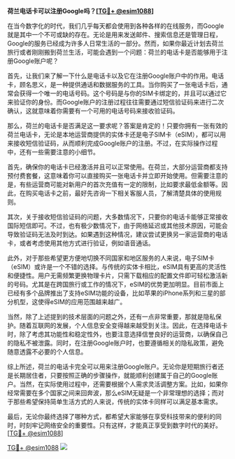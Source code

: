 **荷兰电话卡可以注册Google吗？[[TG💪+ @esim1088](https://t.me/s/esim1088)]**

在当今数字化的时代，我们几乎每天都会使用到各种各样的在线服务，而Google就是其中一个不可或缺的存在。无论是用来发送邮件、搜索信息还是管理日程，Google的服务已经成为许多人日常生活的一部分。然而，如果你最近计划去荷兰旅行或者刚刚搬到荷兰生活，可能会遇到一个问题：荷兰的电话卡是否能够用于注册Google账户呢？

首先，让我们来了解一下什么是电话卡以及它在注册Google账户中的作用。电话卡，顾名思义，是一种提供通话和数据服务的工具。当你购买了一张电话卡后，通常会获得一个唯一的电话号码。这个号码是与你的SIM卡绑定的，并且可以通过它来验证你的身份。而Google账户的注册过程往往需要通过短信验证码来进行二次确认，这就意味着你需要有一个可用的电话号码来接收验证码。

那么，荷兰的电话卡是否满足这一要求呢？答案是肯定的！只要你拥有一张有效的荷兰电话卡，无论是本地运营商提供的实体卡还是电子SIM卡（eSIM），都可以用来接收短信验证码，从而顺利完成Google账户的注册。不过，在实际操作过程中，还有一些需要注意的小细节。

首先，确保你的电话卡已经激活并且可以正常使用。在荷兰，大部分运营商都支持预付费套餐，这意味着你可以直接购买一张电话卡并立即开始使用。但需要注意的是，有些运营商可能对新用户的首次充值有一定的限制，比如要求最低金额等。因此，在购买电话卡之前，最好先咨询一下相关客服人员，了解清楚具体的使用规则。

其次，关于接收短信验证码的问题，大多数情况下，只要你的电话卡能够正常接收国际短信即可。不过，也有极少数情况下，由于网络延迟或其他技术原因，可能会导致验证码无法及时到达。如果遇到这种情况，建议尝试更换另一家运营商的电话卡，或者考虑使用其他方式进行验证，例如语音通话。

此外，对于那些希望更方便地切换不同国家和地区服务的人来说，电子SIM卡（eSIM）或许是一个不错的选择。与传统的实体卡相比，eSIM具有更高的灵活性和便捷性。用户无需频繁更换物理卡片，只需下载相应的配置文件即可轻松激活新的号码。尤其是在跨国旅行或工作的情况下，eSIM的优势更加明显。目前市面上已经有多个品牌推出了支持eSIM功能的设备，比如苹果的iPhone系列和三星的部分机型，这使得eSIM的应用范围越来越广。

当然，除了上述提到的技术层面的问题之外，还有一点非常重要，那就是隐私保护。随着互联网的发展，个人信息安全变得越来越受到关注。因此，在选择电话卡时，除了考虑其功能性和稳定性外，也要注意选择信誉良好的运营商，以确保自己的隐私不被泄露。同时，在注册Google账户时，也要遵循相关的隐私政策，避免随意透露不必要的个人信息。

综上所述，荷兰的电话卡完全可以用来注册Google账户。无论你是短期旅行者还是长期居住者，只要按照正确的步骤操作，就能顺利创建属于自己的Google账户。当然，在实际使用过程中，还需要根据个人需求灵活调整方案。比如，如果你经常需要在多个国家之间来回奔波，那么eSIM无疑是一个非常理想的选择；而对于那些希望保持简单生活方式的人来说，传统的实体卡同样可以满足基本需求。

最后，无论你最终选择了哪种方式，都希望大家能够在享受科技带来的便利的同时，时刻牢记网络安全的重要性。只有这样，才能真正享受到数字时代的美好。[[TG💪+ @esim1088](https://t.me/s/esim1088)]

[TG💪+ @esim1088](https://t.me/s/esim1088) ![](https://i.postimg.cc/4NQfJmqS/Snipaste-2025-05-13-00-14-12.png)